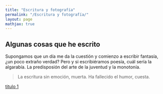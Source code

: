 ```yaml
---
title: "Escritura y fotografía"
permalink: "/Escritura y fotografía/"
layout: page
mathjax: true
---
```


## Algunas cosas que he escrito

Supongamos que un día me da la cuestión y comienzo a escribir fantasía, ¿un poco extraño verdad? Pero y si escribiéramos poesía, cuál sería la algarabía. La predisposión del arte de la juventud y la monotonía. 

> La escritura sin emoción, muerta. Ha fallecido el humor, cuesta.

[titulo 1](assets/J.J.pdf) 
